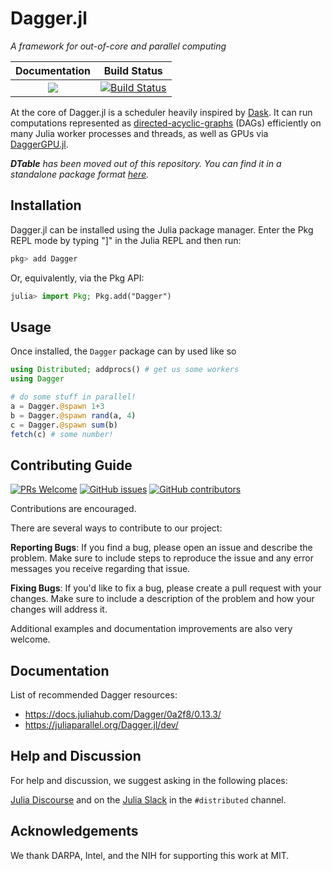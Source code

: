 # Dagger.jl

*A framework for out-of-core and parallel computing*

| **Documentation**                       | **Build Status**                        |
|:---------------------------------------:|:---------------------------------------:|
| [![][docs-master-img]][docs-master-url] | [![Build Status][build-img]][build-url] |

[docs-master-img]: https://img.shields.io/badge/docs-master-blue.svg
[docs-master-url]: https://juliaparallel.github.io/Dagger.jl/dev
[build-img]: https://badge.buildkite.com/d8f020afb67a5920709c2b0a29111cf596f3f052099b5b656f.svg?branch=master
[build-url]: https://buildkite.com/julialang/dagger-dot-jl

At the core of Dagger.jl is a scheduler heavily inspired by [Dask](https://docs.dask.org/en/latest/). It can run computations represented as [directed-acyclic-graphs](https://en.wikipedia.org/wiki/Directed_acyclic_graph) (DAGs) efficiently on many Julia worker processes and threads, as well as GPUs via [DaggerGPU.jl](https://github.com/JuliaGPU/DaggerGPU.jl).

***DTable** has been moved out of this repository. You can find it in a standalone package format [here](https://github.com/JuliaParallel/DTables.jl).*

## Installation

Dagger.jl can be installed using the Julia package manager. Enter the Pkg REPL mode by typing "]" in the Julia REPL and then run:

```julia
pkg> add Dagger
```
Or, equivalently, via the Pkg API:
```julia
julia> import Pkg; Pkg.add("Dagger")
```

## Usage

Once installed, the `Dagger` package can by used like so

```julia
using Distributed; addprocs() # get us some workers
using Dagger

# do some stuff in parallel!
a = Dagger.@spawn 1+3
b = Dagger.@spawn rand(a, 4)
c = Dagger.@spawn sum(b)
fetch(c) # some number!
```
## Contributing Guide
[![PRs Welcome](https://img.shields.io/badge/PRs-welcome-brightgreen.svg?style=flat-square)](http://makeapullrequest.com)
[![GitHub issues](https://img.shields.io/github/issues/JuliaParallel/Dagger.jl)](https://github.com/JuliaParallel/Dagger.jl/issues)
[![GitHub contributors](https://img.shields.io/github/contributors/JuliaParallel/Dagger.jl)](https://github.com/JuliaParallel/Dagger.jl/graphs/contributors)

Contributions are encouraged. 

There are several ways to contribute to our project:

**Reporting Bugs**: If you find a bug, please open an issue and describe the problem. Make sure to include steps to reproduce the issue and any error messages you receive regarding that issue.

**Fixing Bugs**: If you'd like to fix a bug, please create a pull request with your changes. Make sure to include a description of the problem and how your changes will address it.

Additional examples and documentation improvements are also very welcome.

## Documentation
List of recommended Dagger resources:
- https://docs.juliahub.com/Dagger/0a2f8/0.13.3/
- https://juliaparallel.org/Dagger.jl/dev/

## Help and Discussion
For help and discussion, we suggest asking in the following places:

[Julia Discourse](https://discourse.julialang.org/c/domain/parallel/34) and on the [Julia Slack](https://julialang.org/slack/) in the `#distributed` channel.

## Acknowledgements

We thank DARPA, Intel, and the NIH for supporting this work at MIT.
